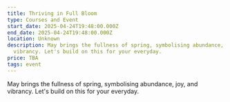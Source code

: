 ```yaml
---
title: Thriving in Full Bloom
type: Courses and Event
start_date: 2025-04-24T19:48:00.000Z
end_date: 2025-04-24T19:48:00.000Z
location: Unknown
description: May brings the fullness of spring, symbolising abundance, joy, and
  vibrancy. Let's build on this for your everyday.
price: TBA
tags: event
---
```

May brings the fullness of spring, symbolising abundance, joy, and vibrancy. Let's build on this for your everyday.
